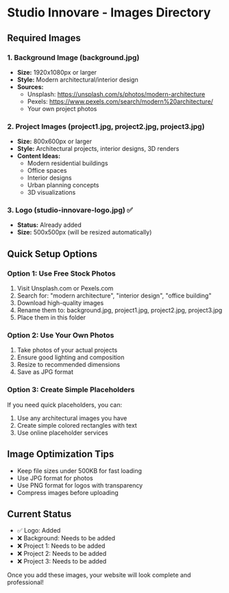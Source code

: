# Studio Innovare - Images Directory

## Required Images

### 1. Background Image (background.jpg)
- **Size:** 1920x1080px or larger
- **Style:** Modern architectural/interior design
- **Sources:** 
  - Unsplash: https://unsplash.com/s/photos/modern-architecture
  - Pexels: https://www.pexels.com/search/modern%20architecture/
  - Your own project photos

### 2. Project Images (project1.jpg, project2.jpg, project3.jpg)
- **Size:** 800x600px or larger
- **Style:** Architectural projects, interior designs, 3D renders
- **Content Ideas:**
  - Modern residential buildings
  - Office spaces
  - Interior designs
  - Urban planning concepts
  - 3D visualizations

### 3. Logo (studio-innovare-logo.jpg) ✅
- **Status:** Already added
- **Size:** 500x500px (will be resized automatically)

## Quick Setup Options

### Option 1: Use Free Stock Photos
1. Visit Unsplash.com or Pexels.com
2. Search for: "modern architecture", "interior design", "office building"
3. Download high-quality images
4. Rename them to: background.jpg, project1.jpg, project2.jpg, project3.jpg
5. Place them in this folder

### Option 2: Use Your Own Photos
1. Take photos of your actual projects
2. Ensure good lighting and composition
3. Resize to recommended dimensions
4. Save as JPG format

### Option 3: Create Simple Placeholders
If you need quick placeholders, you can:
1. Use any architectural images you have
2. Create simple colored rectangles with text
3. Use online placeholder services

## Image Optimization Tips
- Keep file sizes under 500KB for fast loading
- Use JPG format for photos
- Use PNG format for logos with transparency
- Compress images before uploading

## Current Status
- ✅ Logo: Added
- ❌ Background: Needs to be added
- ❌ Project 1: Needs to be added  
- ❌ Project 2: Needs to be added
- ❌ Project 3: Needs to be added

Once you add these images, your website will look complete and professional! 